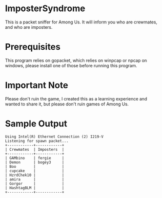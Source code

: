 # ImposterSyndrome
This is a packet sniffer for Among Us. It will inform you who are crewmates, and who are imposters.

# Prerequisites
This program relies on gopacket, which relies on winpcap or npcap on windows, please install one of those before running this program.

# Important Note
Please don't ruin the game, I created this as a learning experience and wanted to share it, but please don't ruin games of Among Us.

# Sample Output
```
Using Intel(R) Ethernet Connection (2) I219-V
Listening for spawn packet...
+------------+------------+
| Crewmates  | Imposters  |
+------------+------------+
| GAMbino    | fergie     |
| Demon      | bogey3     |
| Boo        |            |
| cupcake    |            |
| HzrdChek10 |            |
| amira      |            |
| Gorgor     |            |
| HashtagBLM |            |
+------------+------------+
```
